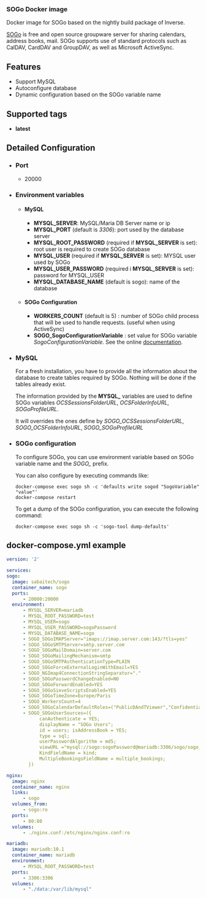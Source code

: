 ### SOGo Docker image ###
Docker image for SOGo based on the nightly build package of Inverse.

[SOGo](https://sogo.nu/) is free and open source groupware server for sharing calendars, address books, mail. 
SOGo supports use of standard protocols such as CalDAV, CardDAV and GroupDAV, as well as Microsoft ActiveSync.


## Features ##
* Support MySQL
* Autoconfigure database
* Dynamic configuration based on the SOGo variable name

## Supported tags ##
* **latest**

## Detailed Configuration ##
- ### Port ###
  - 20000

- ### Environment variables ###
    - #### MySQL ##### 
      * **MYSQL_SERVER**:  MySQL/Maria DB Server name or ip
      * **MYSQL_PORT** (default is *3306*): port used by the database server
      * **MYSQL_ROOT_PASSWORD** (required if **MYSQL_SERVER** is set): root user is required to create SOGo database
      * **MYSQL_USER** (required if  **MYSQL_SERVER** is set): MYSQL user used by SOGo
      * **MYSQL_USER_PASSWORD** (required i **MYSQL_SERVER** is set): password for MYSQL_USER
      * **MYSQL_DATABASE_NAME** (default is sogo): name of the database
    - #### SOGo Configuration #####
      * **WORKERS_COUNT** (default is 5) : number of SOGo child process that will be used to handle requests.
      (useful when using ActiveSync)
      * **SOGO_SogoConfigurationVariable** : set value for SOGo variable *SogoConfigurationVariable*. 
      See the online [documentation](https://sogo.nu/files/docs/SOGoInstallationGuide.html).

- ### MySQL
    For a fresh installation, you have to provide all the information about the database to create tables 
    required by SOGo. Nothing will be done if the tables already exist.
    
    The information provided by the **MYSQL_** variables are used to define SOGo variables *OCSSessionsFolderURL*, 
    *OCSFolderInfoURL*,  *SOGoProfileURL*.
    
    It will overrides the ones define by *SOGO_OCSSessionsFolderURL*, *SOGO_OCSFolderInfoURL*, *SOGO_SOGoProfileURL*

- ### SOGo configuration
    To configure SOGo, you can use environment variable based on SOGo variable name and the *SOGO_* prefix.
    
    You can also configure by executing commands like:
    ```
    docker-compose exec sogo sh -c 'defaults write sogod "SogoVariable" "value"'
    docker-compose restart
    ```
    
    To get a dump of the SOGo configuration, you can execute the following command:
    ```
    docker-compose exec sogo sh -c 'sogo-tool dump-defaults'
    ```
    
    
## docker-compose.yml example ##
  ```yml
version: '2'

services:
  sogo:
    image: sabaitech/sogo
    container_name: sogo
    ports:
        - 20000:20000
    environment:
        - MYSQL_SERVER=mariadb
        - MYSQL_ROOT_PASSWORD=test
        - MYSQL_USER=sogo
        - MYSQL_USER_PASSWORD=sogoPassword
        - MYSQL_DATABASE_NAME=sogo
        - SOGO_SOGoIMAPServer="imaps://imap.server.com:143/?tls=yes"
        - SOGO_SOGoSMTPServer=smtp.server.com
        - SOGO_SOGoMailDomain=server.com
        - SOGO_SOGoMailingMechanism=smtp
        - SOGO_SOGoSMTPAuthenticationType=PLAIN
        - SOGO_SOGoForceExternalLoginWithEmail=YES
        - SOGO_NGImap4ConnectionStringSeparator="."
        - SOGO_SOGoPasswordChangeEnabled=NO
        - SOGO_SOGoForwardEnabled=YES
        - SOGO_SOGoSieveScriptsEnabled=YES
        - SOGO_SOGoTimeZone=Europe/Paris
        - SOGO_WorkersCount=4
        - SOGO_SOGoCalendarDefaultRoles=("PublicDAndTViewer","ConfidentialDAndTViewer","PrivateDAndTViewer")
        - SOGO_SOGoUserSources=({
              canAuthenticate = YES;
              displayName = "SOGo Users";
              id = users; isAddressBook = YES;
              type = sql;
              userPasswordAlgorithm = md5;
              viewURL ="mysql://sogo:sogoPassword@mariadb:3306/sogo/sogo_users";
              KindFieldName = kind;
              MultipleBookingsFieldName = multiple_bookings;
          })

  nginx:
    image: nginx
    container_name: nginx
    links:
        - sogo
    volumes_from:
        - sogo:ro
    ports:
        - 80:80
    volumes:
        - ./nginx.conf:/etc/nginx/nginx.conf:ro

  mariadb:
    image: mariadb:10.1
    container_name: mariadb
    environment:
        - MYSQL_ROOT_PASSWORD=test
    ports:
        - 3306:3306
    volumes:
        - "./data:/var/lib/mysql"
```